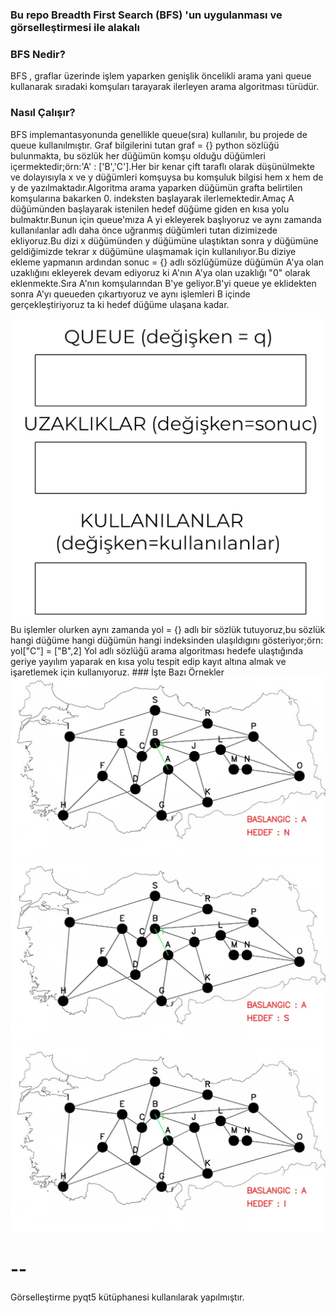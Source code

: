 ### Bu repo Breadth First Search (BFS) 'un uygulanması ve  görselleştirmesi ile alakalı
### BFS Nedir?
BFS , graflar üzerinde işlem yaparken genişlik öncelikli arama yani queue kullanarak sıradaki komşuları tarayarak ilerleyen arama algoritması türüdür.
### Nasıl Çalışır?
BFS implemantasyonunda genellikle queue(sıra) kullanılır, bu projede de queue kullanılmıştır.
Graf bilgilerini tutan graf = {} python sözlüğü  bulunmakta, bu sözlük her düğümün komşu olduğu düğümleri içermektedir;örn:'A' : ['B','C'].Her bir kenar çift taraflı olarak düşünülmekte ve dolayısıyla x ve y düğümleri komşuysa bu komşuluk bilgisi hem x hem de y de yazılmaktadır.Algoritma arama yaparken düğümün grafta belirtilen komşularına bakarken 0. indeksten başlayarak ilerlemektedir.Amaç A düğümünden başlayarak istenilen hedef düğüme giden en kısa yolu bulmaktır.Bunun için queue'mıza A yi ekleyerek başlıyoruz ve aynı zamanda kullanılanlar adlı daha önce uğranmış düğümleri tutan dizimizede ekliyoruz.Bu dizi x düğümünden y düğümüne ulaştıktan sonra y düğümüne geldiğimizde tekrar x düğümüne ulaşmamak için kullanılıyor.Bu diziye ekleme yapmanın ardından sonuc = {} adlı sözlüğümüze düğümün A'ya olan uzaklığını ekleyerek devam ediyoruz ki A'nın A'ya olan uzaklığı "0" olarak eklenmekte.Sıra A'nın komşularından B'ye geliyor.B'yi queue ye eklidekten sonra A'yı queueden çıkartıyoruz ve aynı işlemleri B içinde gerçekleştiriyoruz ta ki hedef düğüme ulaşana kadar.

<img src="https://raw.githubusercontent.com/rag0nn/bfs-algoritmasi/main/gifs/k%C4%B1lavuz.gif" width="auto">
Bu işlemler olurken aynı zamanda yol = {} adlı bir sözlük tutuyoruz,bu sözlük hangi düğüme hangi düğümün hangi indeksinden ulaşıldıgını gösteriyor;örn: yol["C"] = ["B",2]
Yol adlı sözlüğü arama algoritması hedefe ulaştığında geriye yayılım yaparak en kısa yolu tespit edip kayıt altına almak ve işaretlemek için kullanıyoruz.
### İşte Bazı Örnekler
<img src="https://raw.githubusercontent.com/rag0nn/bfs-algoritmasi/main/gifs/ornek-1.gif" width="auto">
<img src="https://raw.githubusercontent.com/rag0nn/bfs-algoritmasi/main/gifs/ornek-2.gif" width="auto">
<img src="https://raw.githubusercontent.com/rag0nn/bfs-algoritmasi/main/gifs/ornek-3.gif" width="auto">

# --
Görselleştirme pyqt5 kütüphanesi kullanılarak yapılmıştır.
